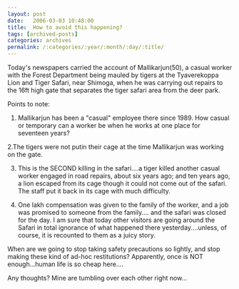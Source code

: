 ```yaml
---
layout: post
date:	2006-03-03 10:48:00
title:  How to avoid this happening?
tags: [archived-posts]
categories: archives
permalink: /:categories/:year/:month/:day/:title/
---
```

Today's newspapers carried the account of Mallikarjun(50), a casual worker with the Forest Department being mauled by tigers at the Tyaverekoppa Lion and Tiger Safari, near Shimoga, when he was carrying out repairs to the 16ft high gate that separates the tiger safari area from the deer park. 

Points to note: 

1. Mallikarjun has been a "casual" employee there since 1989. How casual or temporary can a worker be when he works at one place for seventeen years?

2.The tigers were not putin their cage at the time Mallikarjun was working  on the gate.

3. This is the SECOND killing in the safari....a tiger killed another casual worker engaged in road repairs, about  six years ago; and ten years ago, a lion escaped from its cage though it could not come out of the safari. The staff put it back in its cage with much difficulty.

4. One lakh compensation was given to the family of the worker, and a job was promised to someone from the family.... and the safari was closed for the day. I am sure that today other visitors are going around the Safari in total ignorance of what happened there yesterday....unless, of course, it is recounted to them as a juicy story.

When are we going to stop taking safety precautions so lightly, and stop making these kind of ad-hoc restitutions? Apparently, once is NOT enough...human life is so cheap here....

Any thoughts? Mine are tumbling over each other right now...
